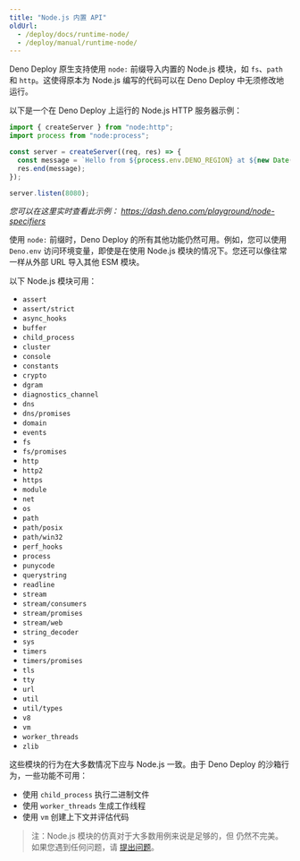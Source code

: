 ```yaml
---
title: "Node.js 内置 API"
oldUrl:
  - /deploy/docs/runtime-node/
  - /deploy/manual/runtime-node/
---
```


Deno Deploy 原生支持使用 `node:` 前缀导入内置的 Node.js 模块，如 `fs`、`path` 和 `http`。这使得原本为 Node.js 编写的代码可以在 Deno Deploy 中无须修改地运行。

以下是一个在 Deno Deploy 上运行的 Node.js HTTP 服务器示例：

```js
import { createServer } from "node:http";
import process from "node:process";

const server = createServer((req, res) => {
  const message = `Hello from ${process.env.DENO_REGION} at ${new Date()}`;
  res.end(message);
});

server.listen(8080);
```

_您可以在这里实时查看此示例：
https://dash.deno.com/playground/node-specifiers_

使用 `node:` 前缀时，Deno Deploy 的所有其他功能仍然可用。例如，您可以使用 `Deno.env` 访问环境变量，即使是在使用 Node.js 模块的情况下。您还可以像往常一样从外部 URL 导入其他 ESM 模块。

以下 Node.js 模块可用：

- `assert`
- `assert/strict`
- `async_hooks`
- `buffer`
- `child_process`
- `cluster`
- `console`
- `constants`
- `crypto`
- `dgram`
- `diagnostics_channel`
- `dns`
- `dns/promises`
- `domain`
- `events`
- `fs`
- `fs/promises`
- `http`
- `http2`
- `https`
- `module`
- `net`
- `os`
- `path`
- `path/posix`
- `path/win32`
- `perf_hooks`
- `process`
- `punycode`
- `querystring`
- `readline`
- `stream`
- `stream/consumers`
- `stream/promises`
- `stream/web`
- `string_decoder`
- `sys`
- `timers`
- `timers/promises`
- `tls`
- `tty`
- `url`
- `util`
- `util/types`
- `v8`
- `vm`
- `worker_threads`
- `zlib`

这些模块的行为在大多数情况下应与 Node.js 一致。由于 Deno Deploy 的沙箱行为，一些功能不可用：

- 使用 `child_process` 执行二进制文件
- 使用 `worker_threads` 生成工作线程
- 使用 `vm` 创建上下文并评估代码

> 注：Node.js 模块的仿真对于大多数用例来说是足够的，但
> 仍然不完美。如果您遇到任何问题，请
> [提出问题](https://github.com/denoland/deno)。